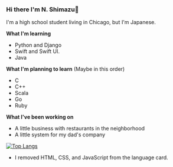 ### Hi there I'm N. Shimazu👋

I'm a high school student living in Chicago, but I'm Japanese.

**What I'm learning**
 - Python and Django
 - Swift and Swift UI.
 - Java

**What I'm planning to learn** (Maybe in this order)
 - C
 - C++
 - Scala
 - Go
 - Ruby

**What I've been working on**
 - A little business with restaurants in the neighborhood
 - A little system for my dad's company

[![Top Langs](https://github-readme-stats.vercel.app/api/top-langs/?username=bichanna&langs_count=10&hide=html,css,javascript&layout=compact)](https://github.com/anuraghazra/github-readme-stats)

* I removed HTML, CSS, and JavaScript from the language card.
